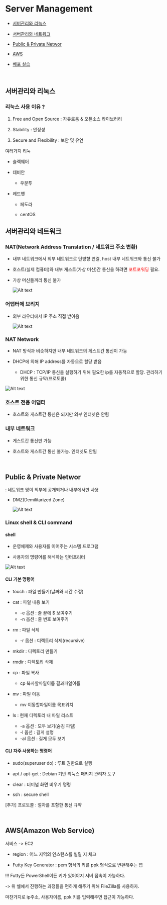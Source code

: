 # Server Management

- [서버관리와 리눅스](#서버관리와-리눅스)

- [서버관리와 네트워크](#서버관리와-네트워크)

- [Public & Private Networ](#Public-&-Private-Networ)

- [AWS](#AWS)

- [베포 실습](#베포-실습)

<br>

## 서버관리와 리눅스

### 리눅스 사용 이유 ?

1. Free and Open Source : 자유로움 & 오픈소스 라이브러리

2. Stability : 안정성

3. Secure and Flexibility : 보안 및 유연

여러가지 리눅

- 슬랙웨어

- 데비안

    - 우분투

- 레드햇

    - 페도라

    - centOS

## 서버관리와 네트워크

### NAT(Network Address Translation / 네트워크 주소 변환)

- 내부 네트워크에서 외부 네트워크로 단방향 연결, host 내부 네트워크와 통신 불가

- 호스트(실제 컴퓨터)와 내부 게스트(가상 머신)간 통신을 하려면 <span style="color: red;">포트포워딩</span> 필요.

- 가상 머신들끼리 통신 불가

    ![Alt text](image.png)

### 어댑터에 브리지

- 외부 라우터에서 IP 주소 직접 받아옴

    ![Alt text](image-1.png)

### NAT Network

- NAT 방식과 비슷하지만 내부 네트워크의 게스트간 통신이 가능

- DHCP에 의해 IP address를 자동으로 할당 받음

    - DHCP : TCP/IP 통신을 실행하기 위해 필요한 ip를 자동적으로 할당. 관리하기 위한 통신 규약(프로토콜)

![Alt text](image-2.png)

### 호스트 전용 어댑터

- 호스트와 게스트간 통신은 되지만 외부 인터넷은 안됨

### 내부 네트워크

- 게스트간 통신만 가능

- 호스트와 게스트간 통신 불가능. 인터넷도 안됨

<br>

## Public & Private Networ

: 네트워크 망이 외부에 공개되거나 내부에서만 사용

- DMZ(Demilitarized Zone)

    ![Alt text](image-3.png)

### Linux shell & CLI command

#### shell

- 운영체제와 사용자를 이어주는 시스템 프로그램

- 사용자의 명령어를 해석하는 인터프리터

![Alt text](image-4.png)

#### CLI 기본 명령어

- touch : 파일 만들기(날짜와 시간 수정)

- cat : 파일 내용 보기

    - -e 옵션 : 줄 끝에 $ 보여주기
    - -n 옵션 : 줄 번호 보여주기

- rm : 파일 삭제

    - -r 옵션 : 디렉토리 삭제(recursive)

- mkdir : 디렉토리 만들기

- rmdir : 디렉토리 삭제

- cp : 파일 복사

    - cp 복사할파일이름 결과파일이름

- mv : 파일 이동

    - mv 이동할파일이름 목표위치

- ls : 현재 디렉토리 내 파일 리스트

    - -a 옵션 : 모두 보기(숨김 파일)
    - -l 옵션 : 길게 설명
    - -al 옵션 : 길게 모두 보기

#### CLI 자주 사용하는 명령어

- sudo(superuser do) : 루트 권한으로 실행

- apt / apt-get : Debian 기반 리눅스 패키지 관리자 도구

- clear : 터미널 화면 비우기 명령

- ssh : secure shell

[추가] 프로토콜 : 절차를 포함한 통신 규약

<br>

## AWS(Amazon Web Service)

서비스 -> EC2

- region : 어느 지역의 인스턴스를 빌릴 지 체크

- Futty Key Generator : pem 형식의 키를 ppk 형식으로 변환해주는 앱

!!! Futty든 PowerShell이든 키가 있어야지 서버 접속이 가능하다. 

-> 위 쉘에서 진행하는 과정들을 편하게 해주기 위해 FileZilla를 사용하자. 

마찬가지로 ip주소, 사용자이름, ppk 키를 입력해주면 접근이 가능하다.